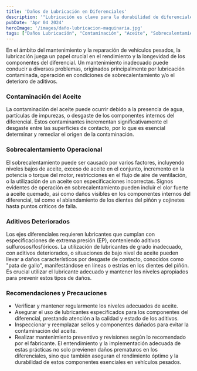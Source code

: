 ```yaml
---
title: 'Daños de Lubricación en Diferenciales'
description: '"Lubricación es clave para la durabilidad de diferenciales en vehículos pesados. Evita sobrecalentamiento y usa aceites adecuados'
pubDate: 'Apr 04 2024'
heroImage: '/images/daño-lubricacion-maquinaria.jpg'
tags: ["Daños Lubricación", "Contaminación", "Aceite", "Sobrecalentamiento"]
---
```

En el ámbito del mantenimiento y la reparación de vehículos pesados, la lubricación juega un papel crucial en el rendimiento y la longevidad de los componentes del diferencial. Un mantenimiento inadecuado puede conducir a diversos problemas, originados principalmente por lubricación contaminada, operación en condiciones de sobrecalentamiento y/o el deterioro de aditivos.
### Contaminación del Aceite
La contaminación del aceite puede ocurrir debido a la presencia de agua, partículas de impurezas, o desgaste de los componentes internos del diferencial. Estos contaminantes incrementan significativamente el desgaste entre las superficies de contacto, por lo que es esencial determinar y remediar el origen de la contaminación​​.
### Sobrecalentamiento Operacional
El sobrecalentamiento puede ser causado por varios factores, incluyendo niveles bajos de aceite, exceso de aceite en el conjunto, incremento en la potencia o torque del motor, restricciones en el flujo de aire de ventilación, o la utilización de un aceite con especificaciones incorrectas. Signos evidentes de operación en sobrecalentamiento pueden incluir el olor fuerte a aceite quemado, así como daños visibles en los componentes internos del diferencial, tal como el ablandamiento de los dientes del piñón y cojinetes hasta puntos críticos de falla​​.
### Aditivos Deteriorados
Los ejes diferenciales requieren lubricantes que cumplan con especificaciones de extrema presión (EP), conteniendo aditivos sulfurosos/fosfóricos. La utilización de lubricantes de grado inadecuado, con aditivos deteriorados, o situaciones de bajo nivel de aceite pueden llevar a daños característicos por desgaste de contacto, conocidos como "pata de gallo", manifestándose en líneas o estrías en los dientes del piñón. Es crucial utilizar el lubricante adecuado y mantener los niveles apropiados para prevenir estos tipos de daños​​.
### Recomendaciones y Precauciones
- Verificar y mantener regularmente los niveles adecuados de aceite.
- Asegurar el uso de lubricantes especificados para los componentes del diferencial, prestando atención a la calidad y estado de los aditivos.
- Inspeccionar y reemplazar sellos y componentes dañados para evitar la contaminación del aceite.
- Realizar mantenimiento preventivo y revisiones según lo recomendado por el fabricante.
El entendimiento y la implementación adecuada de estas prácticas no solo previenen daños prematuros en los diferenciales, sino que también aseguran el rendimiento óptimo y la durabilidad de estos componentes esenciales en vehículos pesados.